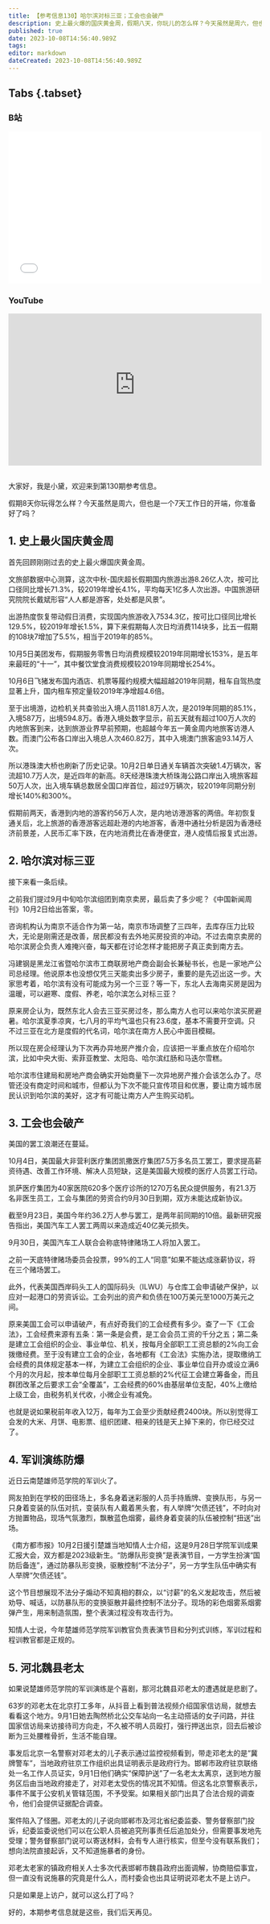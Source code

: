 ```yaml
---
title: 【参考信息130】哈尔滨对标三亚；工会也会破产
description: 史上最火爆的国庆黄金周，假期八天，你玩儿的怎么样？今天虽然是周六，但也是一个七天工作日的开端呐，你准备好了吗？9月中旬，哈尔滨组团到南京卖房，最后卖了多少呢？零。不过，去卖房的房企负责人每天都在讨论怎样才能把房子真正卖到南方。大家思考着，哈尔滨有没有可能成为另一个三亚？美国的罢工浪潮还在蔓延，今年的罢工人数已经是两年前的10倍，还有一家工会为了应对诉讼申请破产保护，有点儿好奇我们的工会经费。
published: true
date: 2023-10-08T14:56:40.989Z
tags: 
editor: markdown
dateCreated: 2023-10-08T14:56:40.989Z
---
```


## Tabs {.tabset}
### B站
<div style="position: relative; padding: 30% 45%;">
<iframe style="position: absolute; width: 100%; height: 100%; left: 0; top: 0;" src="//player.bilibili.com/player.html?&bvid=BV1yp4y1M7Mi&page=1&as_wide=1&high_quality=1&danmaku=1&autoplay=0" scrolling="no" border="0" frameborder="no" framespacing="0" allowfullscreen="true"></iframe>
</div>

### YouTube
<div style="position: relative; padding: 30% 45%;">
<iframe style="position: absolute; top: 0; left: 0; width: 100%; height: 100%;" src="https://www.youtube-nocookie.com/embed/YouTubeVID" title="YouTube video player" frameborder="0" allow="accelerometer; autoplay; clipboard-write; encrypted-media; gyroscope; picture-in-picture" allowfullscreen></iframe>
</div>

## 

大家好，我是小黛，欢迎来到第130期参考信息。

假期8天你玩得怎么样？今天虽然是周六，但也是一个7天工作日的开端，你准备好了吗？

## 1. 史上最火国庆黄金周

首先回顾刚刚过去的史上最火爆国庆黄金周。

文旅部数据中心测算，这次中秋-国庆超长假期国内旅游出游8.26亿人次，按可比口径同比增长71.3%，较2019年增长4.1%，平均每天1亿多人次出游。中国旅游研究院院长戴斌形容“人人都是游客，处处都是风景”。

出游热度恢复带动假日消费，实现国内旅游收入7534.3亿，按可比口径同比增长129.5%，较2019年增长1.5%，算下来假期每人次日均消费114块多，比五一假期的108块7增加了5.5%，相当于2019年的85%。

10月5日美团发布，假期服务零售日均消费规模较2019年同期增长153%，是五年来最旺的“十一”，其中餐饮堂食消费规模较2019年同期增长254%。

10月6日飞猪发布国内酒店、机票等履约规模大幅超越2019年同期，租车自驾热度显著上升，国内租车预定量较2019年净增超4.6倍。

至于出境游，边检机关共查验出入境人员1181.8万人次，是2019年同期的85.1%，入境587万，出境594.8万。香港入境处数字显示，前五天就有超过100万人次的内地旅客到来，达到旅游业界早前预期，也超越今年五一黄金周内地旅客访港人数。而澳门公布各口岸出入境总人次460.82万，其中入境澳门旅客逾93.14万人次。

所以港珠澳大桥也刷新了历史记录。10月2日单日通关车辆首次突破1.4万辆次，客流超10.7万人次，是近四年的新高。8天经港珠澳大桥珠海公路口岸出入境旅客超50万人次，出入境车辆总数居全国口岸首位，超过9万辆次，较2019年同期分别增长140%和300%。

假期前两天，香港到内地的游客约56万人次，是内地访港游客的两倍。年初恢复通关后，北上旅游的香港游客远超赴港的内地游客，香港中通社分析是因为香港经济前景差，人民币汇率下跌，在内地消费比在香港便宜，港人疫情后报复式出游。

## 2. 哈尔滨对标三亚

接下来看一条后续。

之前我们提过9月中旬哈尔滨组团到南京卖房，最后卖了多少呢？《中国新闻周刊》10月2日给出答案，零。

咨询机构认为南京不适合作为第一站，南京市场调整了三四年，去库存压力比较大，无论是刚需还是改善，居民都没有去外地买房投资的冲动。不过去南京卖房的哈尔滨房企负责人难掩兴奋，每天都在讨论怎样才能把房子真正卖到南方去。

冯建钢是黑龙江省暨哈尔滨市工商联房地产商会副会长兼秘书长，也是一家地产公司总经理。他说原本也没想仅凭三天能卖出多少房子，重要的是先迈出这一步。大家思考着，哈尔滨有没有可能成为另一个三亚？等一下，东北人去海南买房是因为温暖，可以避寒、度假、养老，哈尔滨怎么对标三亚？

原来房企认为，既然东北人会去三亚买房过冬，那么南方人也可以来哈尔滨买房避暑。哈尔滨夏季凉爽，七八月的平均气温也只有23.6度，基本不需要开空调。只不过三亚在北方是度假的代名词，哈尔滨在南方人民心中面目模糊。

所以现在房企经理认为下次再办异地房产推介会，应该把一半重点放在介绍哈尔滨，比如中央大街、索菲亚教堂、太阳岛、哈尔滨红肠和马迭尔雪糕。

哈尔滨市住建局和房地产商会确实开始商量下一次异地房产推介会该怎么办了。尽管还没有商定时间和城市，但都认为下次不能只宣传项目和优惠，要让南方城市居民认识到哈尔滨的美好，这才有可能让南方人产生购买动机。

## 3. 工会也会破产

美国的罢工浪潮还在蔓延。

10月4日，美国最大非营利医疗集团凯撒医疗集团7.5万多名员工罢工，要求提高薪资待遇、改善工作环境、解决人员短缺，这是美国最大规模的医疗人员罢工行动。

凯萨医疗集团为40家医院620多个医疗诊所的1270万名民众提供服务，有21.3万名非医生员工，工会与集团的劳资合约9月30日到期，双方未能达成新协议。

截至9月23日，美国今年约36.2万人参与罢工，是两年前同期的10倍。最新研究报告指出，美国汽车工人罢工两周以来造成近40亿美元损失。

9月30日，美国汽车工人联合会称底特律赌场工人将加入罢工。

之前一天底特律赌场委员会投票，99%的工人“同意”如果不能达成涨薪协议，将在三个赌场罢工。

此外，代表美国西岸码头工人的国际码头（ILWU）与仓库工会申请破产保护，以应对一起港口的劳资诉讼。工会列出的资产和负债在100万美元至1000万美元之间。

原来美国工会可以申请破产，有点好奇我们的工会经费有多少。查了一下《工会法》，工会经费来源有五条：第一条是会费，是工会会员工资的千分之五；第二条是建立工会组织的企业、事业单位、机关，按每月全部职工工资总额的2%向工会拨缴经费。至于没有建立工会的企业，各地都有《工会法》实施办法，提取缴纳工会经费的具体规定基本一样，为建立工会组织的企业、事业单位自开办或设立满6个月的次月起，按本单位每月全部职工工资总额的2%代征工会建立筹备金，而且群团改革之后要求工会“全覆盖”，工会经费的60%由基层单位支配，40%上缴给上级工会，由税务机关代收，小微企业有减免。

也就是说如果税前年收入12万，每年为工会至少贡献经费2400块。所以别觉得工会发的大米、月饼、电影票、组织团建、相亲的钱是天上掉下来的，你已经交过了。

## 4. 军训演练防爆

近日云南楚雄师范学院的军训火了。

网友拍到在学校的田径场上，多名身着迷彩服的人员手持盾牌、变换队形，与另一只身着变装的队伍对抗，变装队有人戴着黑头套，有人举牌“欠债还钱”，不时向对方抛置物品，现场气氛激烈，飘散蓝色烟雾，最终身着变装的队伍被控制“扭送”出场。

《南方都市报》10月2日援引楚雄当地知情人士介绍，这是9月28日学院军训成果汇报大会，双方都是2023级新生。“防爆队形变换”是表演节目，一方学生扮演“国防后备连”，通过防暴队形变换，驱散控制“不法分子”，另一方学生队伍中确实有人举牌“欠债还钱”。

这个节目想展现不法分子煽动不知真相的群众，以“讨薪”的名义发起攻击，然后被劝导、喊话，以防暴队形的变换驱散并最终控制不法分子。现场的彩色烟雾系烟雾弹产生，用来制造氛围，整个表演过程没有攻击行为。

知情人士说，今年楚雄师范学院军训教官负责表演节目和分列式训练，军训过程和程训教官都是正规的。

## 5. 河北魏县老太

如果说楚雄师范学院的军训演练是个喜剧，那河北魏县邓老太的遭遇就是悲剧了。

63岁的邓老太在北京打工多年，从抖音上看到普法视频介绍国家信访局，就想去看看这个地方。9月1日她去陶然桥北公交车站向一名主动搭话的女子问路，并往国家信访局来访接待司方向走，不久被不明人员殴打，强行押送出京，回去后被诊断为三处腰椎骨折，生活不能自理。

事发后北京一名警察对邓老太的儿子表示通过监控视频看到，带走邓老太的是“冀牌警车”，当地政府驻京工作组织出具证明表示是政府行为。邯郸市政府驻京联络处一名工作人员证实，9月1日他们确实“保障护送”了一名老太太离京，送到地方服务区后由当地政府接走了，对邓老太受伤的情况其不知情。但这名北京警察表示，事件不属于公安机关管辖范围，不予受案。如果相关部门出具了合法合规的调查令，他们会提供证据配合调查。

案件陷入了怪圈。邓老太的儿子说向邯郸市及河北省纪委监委、警务督察部门投诉，纪委监委说他们可以在公职人员被追究刑事责任后追加处分，但需要事发地先受理；警务督察部门说可以寄送材料，会有专人进行核实，但至今没有联系我们；想向法院直接起诉，又不知道施暴者的身份。

邓老太老家的镇政府相关人士多次代表邯郸市魏县政府出面调解，协商赔偿事宜，但一直没有说施暴的究竟是什么人，而村委会也出具证明说邓老太不是上访户。

只是如果是上访户，就可以这么打了吗？

好的，本期参考信息就是这些，我们后天再见。
